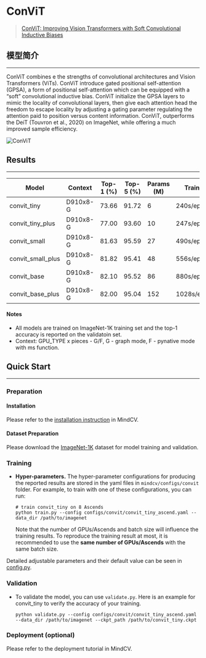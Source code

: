 # ConViT
> [ConViT: Improving Vision Transformers with Soft Convolutional Inductive Biases](https://arxiv.org/pdf/2103.10697.pdf)

## 模型简介
***

ConViT combines e the strengths of convolutional architectures and Vision Transformers (ViTs). ConViT introduce gated positional self-attention (GPSA), a form of positional self-attention which can be equipped with a “soft” convolutional inductive bias. ConViT initialize the GPSA layers to mimic the locality of convolutional layers, then give each attention head the freedom to escape locality by adjusting a gating parameter regulating the attention paid to position versus content information. ConViT, outperforms the DeiT (Touvron et al., 2020) on ImageNet, while offering a much improved sample efficiency.

![ConViT](convit.png)

## Results
***

| Model            | Context   |  Top-1 (%)  | Top-5 (%)  |  Params (M)    | Train T. | Infer T. |  Download | Config | Log |
|------------------|-----------|-------------|------------|----------------|----------|----------|-----------|--------|-----|
| convit_tiny      | D910x8-G  | 73.66       | 91.72      | 6              | 240s/epoch | 50.7ms/step | [model]() | [cfg]() | [log]() |
| convit_tiny_plus | D910x8-G  | 77.00       | 93.60      | 10             | 247s/epoch | 40.9ms/step | [model]() | [cfg]() | [log]() |
| convit_small     | D910x8-G  | 81.63       | 95.59      | 27             | 490s/epoch | 36.4ms/step | [model]() | [cfg]() | [log]() |
| convit_small_plus| D910x8-G  | 81.82       | 95.41      | 48             | 556s/epoch | 32.7ms/step | [model]() | [cfg]() | [log]() |
| convit_base      | D910x8-G  | 82.10       | 95.52      | 86             | 880s/epoch | 32.8ms/step | [model]() | [cfg]() | [log]() |
| convit_base_plus | D910x8-G  | 82.00       | 95.04      | 152            | 1028s/epoch | 36.6ms/step | [model]() | [cfg]() | [log]() |

#### Notes

- All models are trained on ImageNet-1K training set and the top-1 accuracy is reported on the validatoin set.
- Context: GPU_TYPE x pieces - G/F, G - graph mode, F - pynative mode with ms function.  

## Quick Start
***
### Preparation

#### Installation
Please refer to the [installation instruction](https://github.com/mindspore-ecosystem/mindcv#installation) in MindCV.

#### Dataset Preparation
Please download the [ImageNet-1K](https://www.image-net.org/download.php) dataset for model training and validation.

### Training

- **Hyper-parameters.** The hyper-parameter configurations for producing the reported results are stored in the yaml files in `mindcv/configs/convit` folder. For example, to train with one of these configurations, you can run:

  ```shell
  # train convit_tiny on 8 Ascends
  python train.py --config configs/convit/convit_tiny_ascend.yaml --data_dir /path/to/imagenet
  ```

  Note that the number of GPUs/Ascends and batch size will influence the training results. To reproduce the training result at most, it is recommended to use the **same number of GPUs/Ascends** with the same batch size.

Detailed adjustable parameters and their default value can be seen in [config.py](../../config.py).

### Validation

- To validate the model, you can use `validate.py`. Here is an example for convit_tiny to verify the accuracy of your training.

  ```shell
  python validate.py --config configs/convit/convit_tiny_ascend.yaml --data_dir /path/to/imagenet --ckpt_path /path/to/convit_tiny.ckpt
  ```

### Deployment (optional)

Please refer to the deployment tutorial in MindCV.